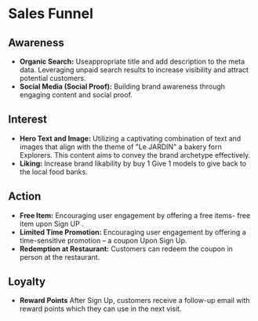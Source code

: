 # Sales Funnel

## Awareness

- **Organic Search:** Useappropriate title and add description to the meta data. Leveraging unpaid search results to increase visibility and attract potential customers. 
- **Social Media (Social Proof):** Building brand awareness through engaging content and social proof.

## Interest

- **Hero Text and Image:** Utilizing a captivating combination of text and images that align with the theme of "Le JARDIN" a bakery forn Explorers. This content aims to convey the brand archetype effectively.
- **Liking:** Increase brand likability by buy 1 Give 1 models to give back to the local food banks.

## Action

- **Free Item:** Encouraging user engagement by offering a free items- free item upon Sign UP .
- **Limited Time Promotion:** Encouraging user engagement by offering a time-sensitive promotion – a coupon Upon Sign Up.
- **Redemption at Restaurant:** Customers can redeem the coupon in person at the restaurant.

## Loyalty

- **Reward Points** After Sign Up, customers receive a follow-up email with reward points which they can use in the next visit.






